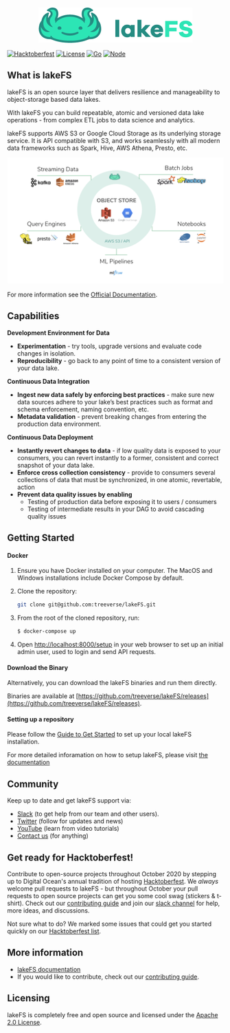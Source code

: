 <p align="center">
  <img src="logo_large.png"/>
</p>

[![Hacktoberfest](https://badgen.net/badge/hacktoberfest/friendly/pink)](docs/contributing.md)
[![License](https://img.shields.io/badge/License-Apache%202.0-blue.svg)](https://raw.githubusercontent.com/treeverse/lakeFS/master/LICENSE)
[![Go](https://github.com/treeverse/lakeFS/workflows/Go/badge.svg?branch=master)](https://github.com/treeverse/lakeFS/actions?query=workflow%3AGo+branch%3Amaster++)
[![Node](https://github.com/treeverse/lakeFS/workflows/Node/badge.svg?branch=master)](https://github.com/treeverse/lakeFS/actions?query=workflow%3ANode+branch%3Amaster++)


## What is lakeFS

lakeFS is an open source layer that delivers resilience and manageability to object-storage based data lakes.

With lakeFS you can build repeatable, atomic and versioned data lake operations - from complex ETL jobs to data science and analytics.

lakeFS supports AWS S3 or Google Cloud Storage as its underlying storage service. It is API compatible with S3, and works seamlessly with all modern data frameworks such as Spark, Hive, AWS Athena, Presto, etc.


<p align="center">
  <img src="docs/assets/img/wrapper.png"/>
</p>

For more information see the [Official Documentation](https://docs.lakefs.io).


## Capabilities

**Development Environment for Data**
* **Experimentation** - try tools, upgrade versions and evaluate code changes in isolation. 
* **Reproducibility** - go back to any point of time to a consistent version of your data lake.

**Continuous Data Integration**
* **Ingest new data safely by enforcing best practices** - make sure new data sources adhere to your lake’s best practices such as format and schema enforcement, naming convention, etc.  
* **Metadata validation** - prevent breaking changes from entering the production data environment.

**Continuous Data Deployment**
* **Instantly revert changes to data** - if low quality data is exposed to your consumers, you can revert instantly to a former, consistent and correct snapshot of your data lake.
* **Enforce cross collection consistency** - provide to consumers several collections of data that must be synchronized, in one atomic, revertable, action
* **Prevent data quality issues by enabling**
  - Testing of production data before exposing it to users / consumers
  - Testing of intermediate results in your DAG to avoid cascading quality issues

## Getting Started

#### Docker

1. Ensure you have Docker installed on your computer. The MacOS and Windows installations include Docker Compose by default.

2. Clone the repository:

   ```bash
   git clone git@github.com:treeverse/lakeFS.git
   ```

3. From the root of the cloned repository, run:

   ```bash
   $ docker-compose up
   ```

4. Open [http://localhost:8000/setup](http://localhost:8000/setup) in your web browser to set up an initial admin user, used to login and send API requests.

#### Download the Binary

Alternatively, you can download the lakeFS binaries and run them directly.

Binaries are available at [https://github.com/treeverse/lakeFS/releases](https://github.com/treeverse/lakeFS/releases).


#### Setting up a repository

Please follow the [Guide to Get Started](https://docs.lakefs.io/quickstart.html#setting-up-a-repository) to set up your local lakeFS installation.

For more detailed inforamation on how to setup lakeFS, please visit [the documentation](https://docs.lakefs.io)

## Community

Keep up to date and get lakeFS support via:

- [Slack](https://join.slack.com/t/lakefs/shared_invite/zt-g86mkroy-186GzaxR4xOar1i1Us0bzw) (to get help from our team and other users).
- [Twitter](https://twitter.com/lakeFS) (follow for updates and news)
- [YouTube](https://www.youtube.com/channel/UCZiDUd28ex47BTLuehb1qSA) (learn from video tutorials)
- [Contact us](https://lakefs.io/contact-us/) (for anything)

## Get ready for Hacktoberfest!

Contribute to open-source projects throughout October 2020 by stepping up to Digital Ocean's annual tradition of hosting [Hacktoberfest](https://hacktoberfest.digitalocean.com/).  We _always_ welcome pull requests to lakeFS - but throughout October your pull requests to open source projects can get you some cool swag (stickers & t-shirt).  Check out our [contributing guide](https://docs.lakefs.io/contributing) and join our [slack channel](https://join.slack.com/t/lakefs/shared_invite/zt-g86mkroy-186GzaxR4xOar1i1Us0bzw) for help, more ideas, and discussions. 

Not sure what to do?  We marked some issues that could get you started quickly on our [Hacktoberfest list](https://github.com/treeverse/lakeFS/issues?q=is%3Aissue+is%3Aopen+label%3Ahacktoberfest).

## More information

- [lakeFS documentation](https://docs.lakefs.io)
- If you would like to contribute, check out our [contributing guide](https://docs.lakefs.io/contributing).

## Licensing

lakeFS is completely free and open source and licensed under the [Apache 2.0 License](https://www.apache.org/licenses/LICENSE-2.0).

